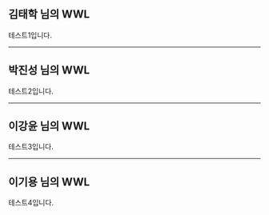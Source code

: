 ## **김태학 님의 WWL**

테스트1입니다.








---
## **박진성 님의 WWL**

테스트2입니다.







---
## **이강윤 님의 WWL**

테스트3입니다.







---
## **이기용 님의 WWL**

테스트4입니다.